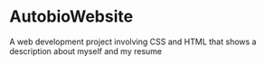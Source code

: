 # AutobioWebsite
A web development project involving CSS and HTML that shows a description about myself and my resume
